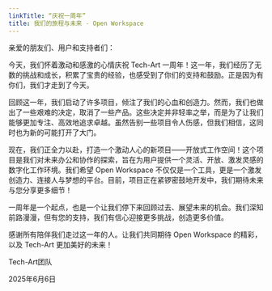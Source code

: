```yaml
---
linkTitle: “庆祝一周年”
title: 我们的旅程与未来 - Open Workspace
---
```


亲爱的朋友们、用户和支持者们：

今天，我们怀着激动和感激的心情庆祝 Tech-Art 一周年！这一年，我们经历了无数的挑战和成长，积累了宝贵的经验，也感受到了你们的支持和鼓励。正是因为有你们，我们才走到了今天。

回顾这一年，我们启动了许多项目，倾注了我们的心血和创造力。然而，我们也做出了一些艰难的决定，取消了一些产品。这些决定并非轻率之举，而是为了让我们能够更加专注、高效地追求卓越。虽然告别一些项目令人伤感，但我们相信，这同时也为新的可能打开了大门。

现在，我们正全力以赴，打造一个激动人心的新项目——开放式工作空间！这个项目是我们对未来办公和协作的探索，旨在为用户提供一个灵活、开放、激发灵感的数字化工作环境。我们希望 Open Workspace 不仅仅是一个工具，更是一个激发创造力、连接人与梦想的平台。目前，项目正在紧锣密鼓地开发中，我们期待未来与您分享更多细节！

一周年是一个起点，也是一个让我们停下来回顾过去、展望未来的机会。我们深知前路漫漫，但有您的支持，我们有信心迎接更多挑战，创造更多价值。

感谢所有陪伴我们走过这一年的人。让我们共同期待 Open Workspace 的精彩，以及 Tech-Art 更加美好的未来！

Tech-Art团队

2025年6月6日
